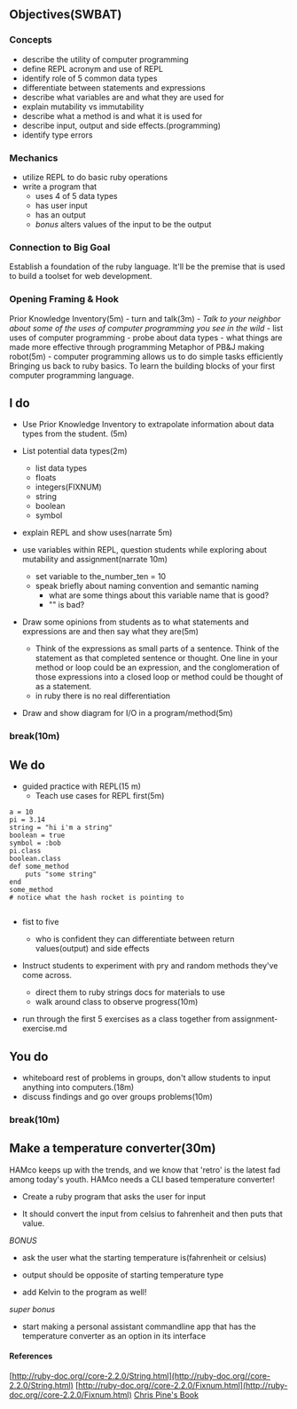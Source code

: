 ## Objectives(SWBAT)

### Concepts
- describe the utility of computer programming
- define REPL acronym and use of REPL
- identify role of 5 common data types
- differentiate between statements and expressions
- describe what variables are and what they are used for
- explain mutability vs immutability
- describe what a method is and what it is used for
- describe input, output and side effects.(programming)
- identify type errors

### Mechanics
- utilize REPL to do basic ruby operations
- write a program that
	- uses 4 of 5 data types
	- has user input
	- has an output
	- *bonus* alters values of the input to be the output

### Connection to Big Goal
Establish a foundation of the ruby language. It'll be the premise that is used to build a toolset for web development.

### Opening Framing & Hook

Prior Knowledge Inventory(5m)
	- turn and talk(3m)
		- *Talk to your neighbor about some of the uses of computer programming you see in the wild* 
	-	list uses of computer programming
		- probe about data types
	- what things are made more effective through programming
Metaphor of PB&J making robot(5m)
	- computer programming allows us to do simple tasks efficiently
Bringing us back to ruby basics. To learn the building blocks of your first computer programming language.

## I do
- Use Prior Knowledge Inventory to extrapolate information about data types from the student. (5m)
- List potential data types(2m)
	- list data types
	- floats
	- integers(FIXNUM)
	- string
	- boolean
	- symbol

- explain REPL and show uses(narrate 5m)
- use variables within REPL, question students while exploring about mutability and assignment(narrate 10m)
	- set variable to the_number_ten = 10
	- speak briefly about naming convention and semantic naming
		- what are some things about this variable name that is good?
		- "" is bad?
- Draw some opinions from students as to what statements and expressions are and then say what they are(5m)
	- Think of the expressions as small parts of a sentence. Think of the statement as that completed sentence or thought. One line in your method or loop could be an expression, and the conglomeration of those expressions into a closed loop or method could be thought of as a statement.
	- in ruby there is no real differentiation
- Draw and show diagram for I/O in a program/method(5m)

### break(10m)


## We do
- guided practice with REPL(15 m)
	- Teach use cases for REPL first(5m)

```
a = 10
pi = 3.14
string = "hi i'm a string"
boolean = true
symbol = :bob
pi.class
boolean.class
def some_method
	puts "some string"
end
some_method
# notice what the hash rocket is pointing to
 
```
  - fist to five
  	- who is confident they can differentiate between return values(output) and side effects

- Instruct students to experiment with pry and random methods they've come across.
	- direct them to ruby strings docs for materials to use
	- walk around class to observe progress(10m)
- run through the first 5 exercises as a class together from assignment-exercise.md


## You do
- whiteboard rest of problems in groups, don't allow students to input anything into computers.(18m)
- discuss findings and go over groups problems(10m)

### break(10m)

## Make a temperature converter(30m)

HAMco keeps up with the trends, and we know that 'retro' is the latest fad among today's youth. HAMco needs a CLI based temperature converter!

- Create a ruby program that asks the user for input

- It should convert the input from celsius to fahrenheit and then puts that value.

*BONUS*

- ask the user what the starting temperature is(fahrenheit or celsius)

- output should be opposite of starting temperature type

- add Kelvin to the program as well!

*super bonus*

- start making a personal assistant commandline app that has the temperature converter as an option in its interface

#### References
[http://ruby-doc.org//core-2.2.0/String.html](http://ruby-doc.org//core-2.2.0/String.html)
[http://ruby-doc.org//core-2.2.0/Fixnum.html](http://ruby-doc.org//core-2.2.0/Fixnum.html)
[Chris Pine's Book](https://pine.fm/LearnToProgram/)

















